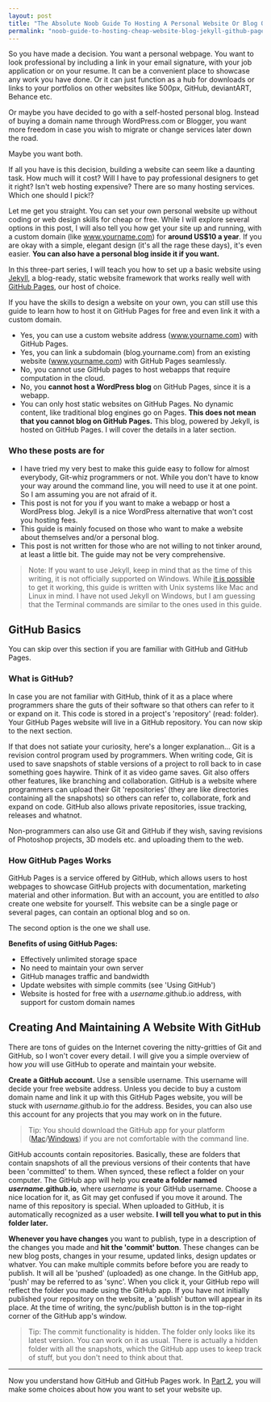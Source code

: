 ```yaml
---
layout: post
title: "The Absolute Noob Guide To Hosting A Personal Website Or Blog On GitHub Pages - Part 1"
permalink: "noob-guide-to-hosting-cheap-website-blog-jekyll-github-pages-1"
---
```


So you have made a decision. You want a personal webpage. You want to look professional by including a link in your email signature, with your job application or on your resume. It can be a convenient place to showcase any work you have done. Or it can just function as a hub for downloads or links to your portfolios on other websites like 500px, GitHub, deviantART, Behance etc.

Or maybe you have decided to go with a self-hosted personal blog. Instead of buying a domain name through WordPress.com or Blogger, you want more freedom in case you wish to migrate or change services later down the road.

Maybe you want both.

<!--more-->

If all you have is this decision, building a website can seem like a daunting task. How much will it cost? Will I have to pay professional designers to get it right? Isn't web hosting expensive? There are so many hosting services. Which one should I pick!?

Let me get you straight. You can set your own personal website up without coding or web design skills for cheap or free. While I will explore several options in this post, I will also tell you how get your site up and running, with a custom domain (like www.yourname.com) for **around US$10 a year**. If you are okay with a simple, elegant design (it's all the rage these days), it's even easier. **You can also have a personal blog inside it if you want.**

In this three-part series, I will teach you how to set up a basic website using [Jekyll](http://jekyllrb.com), a blog-ready, static website framework that works really well with [GitHub Pages](http://pages.github.com), our host of choice.

If you have the skills to design a website on your own, you can still use this guide to learn how to host it on GitHub Pages for free and even link it with a custom domain.

* Yes, you can use a custom website address (www.yourname.com) with GitHub Pages.
* Yes, you can link a subdomain (blog.yourname.com) from an existing website (www.yourname.com) with GitHub Pages seamlessly.
* No, you cannot use GitHub pages to host webapps that require computation in the cloud.
* No, you **cannot host a WordPress blog** on GitHub Pages, since it is a webapp.
* You can only host static websites on GitHub Pages. No dynamic content, like traditional blog engines go on Pages. **This does not mean that you cannot blog on GitHub Pages.** This blog, powered by Jekyll, is hosted on GitHub Pages. I will cover the details in a later section.

### Who these posts are for

* I have tried my very best to make this guide easy to follow for almost everybody, Git-whiz programmers or not. While you don't have to know your way around the command line, you will need to use it at one point. So I am assuming you are not afraid of it.
* This post is not for you if you want to make a webapp or host a WordPress blog. Jekyll is a nice WordPress alternative that won't cost you hosting fees.
* This guide is mainly focused on those who want to make a website about themselves and/or a personal blog.
* This post is not written for those who are not willing to not tinker around, at least a little bit. The guide may not be very comprehensive.

>Note: If you want to use Jekyll, keep in mind that as the time of this writing, it is not officially supported on Windows. While [it is possible](http://jekyllrb.com/docs/windows/) to get it working, this guide is written with Unix systems like Mac and Linux in mind. I have not used Jekyll on Windows, but I am guessing that the Terminal commands are similar to the ones used in this guide.

## GitHub Basics

You can skip over this section if you are familiar with GitHub and GitHub Pages.

### What is GitHub?

In case you are not familiar with GitHub, think of it as a place where programmers share the guts of their software so that others can refer to it or expand on it. This code is stored in a project's 'repository' (read: folder). Your GitHub Pages website will live in a GitHub repository. You can now skip to the next section.

If that does not satiate your curiosity, here's a longer explanation... Git is a revision control program used by programmers. When writing code, Git is used to save snapshots of stable versions of a project to roll back to in case something goes haywire. Think of it as video game saves. Git also offers other features, like branching and collaboration. GitHub is a website where programmers can upload their Git 'repositories' (they are like directories containing all the snapshots) so others can refer to, collaborate, fork and expand on code. GitHub also allows private repositories, issue tracking, releases and whatnot.

Non-programmers can also use Git and GitHub if they wish, saving revisions of Photoshop projects, 3D models etc. and uploading them to the web.

### How GitHub Pages Works

GitHub Pages is a service offered by GitHub, which allows users to host webpages to showcase GitHub projects with documentation, marketing material and other information. But with an account, you are entitled to *also* create one website for yourself. This website can be a single page or several pages, can contain an optional blog and so on.

The second option is the one we shall use.

**Benefits of using GitHub Pages:**

* Effectively unlimited storage space
* No need to maintain your own server
* GitHub manages traffic and bandwidth
* Update websites with simple commits (see 'Using GitHub')
* Website is hosted for free with a *username*.github.io address, with support for custom domain names

## Creating And Maintaining A Website With GitHub

There are tons of guides on the Internet covering the nitty-gritties of Git and GitHub, so I won't cover every detail. I will give you a simple overview of how *you* will use GitHub to operate and maintain your website.

**Create a GitHub account.** Use a sensible username. This username will decide your free website address. Unless you decide to buy a custom domain name and link it up with this GitHub Pages website, you will be stuck with *username*.github.io for the address. Besides, you can also use this account for any projects that you may work on in the future. 

>Tip: You should download the GitHub app for your platform ([Mac](https://mac.github.com)/[Windows](https://windows.github.com)) if you are not comfortable with the command line.

GitHub accounts contain repositories. Basically, these are folders that contain snapshots of all the previous versions of their contents that have been 'committed' to them. When synced, these reflect a folder on your computer. The GitHub app will help you **create a folder named *username*.github.io**, where *username* is your GitHub username. Choose a nice location for it, as Git may get confused if you move it around. The name of this repository is special. When uploaded to GitHub, it is automatically recognized as a user website. **I will tell you what to put in this folder later.**

**Whenever you have changes** you want to publish, type in a description of the changes you made and **hit the 'commit' button**. These changes can be new blog posts, changes in your resume, updated links, design updates or whatver. You can make multiple commits before before you are ready to publish. It will all be 'pushed' (uploaded) as one change. In the GitHub app, 'push' may be referred to as 'sync'. When you click it, your GitHub repo will reflect the folder you made using the GitHub app. If you have not initially published your repository on the website, a 'publish' button will appear in its place. At the time of writing, the sync/publish button is in the top-right corner of the GitHub app's window.

>Tip: The commit functionality is hidden. The folder only looks like its latest version. You can work on it as usual. There is actually a hidden folder with all the snapshots, which the GitHub app uses to keep track of stuff, but you don't need to think about that.

---

Now you understand how GitHub and GitHub Pages work. In [Part 2](http://blog.antrikshy.com/noob-guide-to-hosting-cheap-website-blog-jekyll-github-pages-2), you will make some choices about how you want to set your website up.

